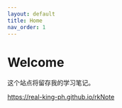 ```yaml
---
layout: default
title: Home
nav_order: 1
---
```


# Welcome

这个站点将留存我的学习笔记。

<https://real-king-ph.github.io/rkNote>


